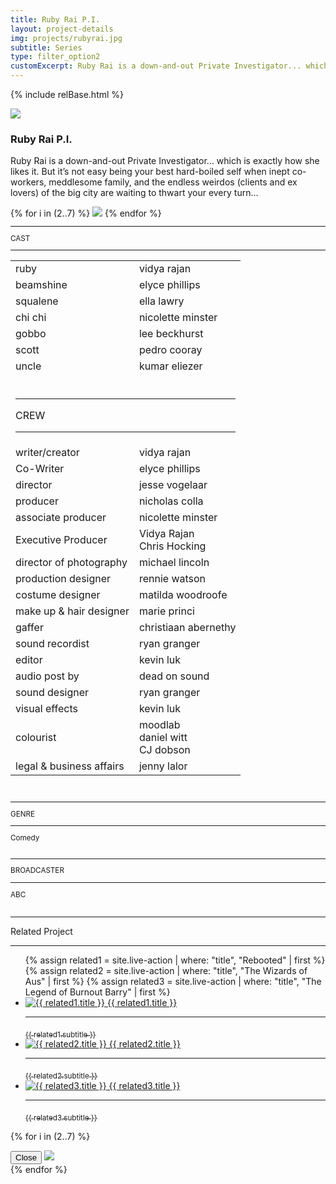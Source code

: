 ```yaml
---
title: Ruby Rai P.I.
layout: project-details
img: projects/rubyrai.jpg
subtitle: Series
type: filter_option2
customExcerpt: Ruby Rai is a down-and-out Private Investigator... which is exactly how she likes it. But it’s not easy being your best hard-boiled self when inept co- workers, meddlesome family, and the endless weirdos (clients and ex lovers) of the big city are waiting to thwart your every turn...
---
```


{% include relBase.html %}

 <div id="heroImage">
        <img src="{{ relBase }}img/gallery/rubyrai1.jpg"></div>
 <section id="details">
    <article><span id="main-detail">
      <h1>Ruby Rai P.I.</h1><p>Ruby Rai is a down-and-out Private Investigator... which is exactly how she likes it. But it’s not easy being your best hard-boiled self when inept co- workers, meddlesome family, and the endless weirdos (clients and ex lovers) of the big city are waiting to thwart your every turn...</p>
<div id="gallery">
        {% for i in (2..7) %}
        <img src="{{ relBase }}img/gallery/rubyrai{{ i }}.jpg" data-hystmodal="#myModal{{ i }}">
        {% endfor %}
      </div>
</span>
      <sub>
        <hr>CAST
        <hr class="margin_bottom">
        <table>
          <tr>
            <td>ruby</td>
            <td>vidya rajan</td>
          </tr>
          <tr>
            <td>beamshine</td>
            <td>elyce phillips</td>
          </tr>
          <tr>
            <td>squalene</td>
            <td>ella lawry</td>
          </tr>
          <tr>
            <td>chi chi</td>
            <td>nicolette minster</td>
          </tr>
          <tr>
            <td>gobbo</td>
            <td>lee beckhurst</td>
          </tr>
          <tr>
            <td>scott</td>
            <td>pedro cooray</td>
          </tr>
          <tr>
            <td>uncle</td>
            <td>kumar eliezer</td>
          </tr>
          <tr>
            <td colspan="2">
                <br />
                <hr>CREW<hr>
            </td>
          </tr>
          <tr>
            <td>writer/creator</td>
            <td>vidya rajan</td>
          </tr>
          <tr>
            <td>Co-Writer</td>
            <td>elyce phillips</td>
          </tr>
          <tr>
            <td>director</td>
            <td>jesse vogelaar</td>
          </tr>
          <tr>
            <td>producer</td>
            <td>nicholas colla</td>
          </tr>
          <tr>
            <td>associate producer</td>
            <td>nicolette minster</td>
          </tr>
          <tr>
            <td>Executive Producer</td>
            <td>Vidya Rajan<br>Chris Hocking</td>
          </tr>
          <tr>
            <td>director of photography</td>
            <td>michael lincoln</td>
          </tr>
          <tr>
            <td>production designer</td>
            <td>rennie watson</td>
          </tr>
          <tr>
            <td>costume designer</td>
            <td>matilda woodroofe<br></td>
          </tr>
          <tr>
            <td>make up & hair designer</td>
            <td>marie princi</td>
          </tr>
          <tr>
            <td>gaffer</td>
            <td>christiaan abernethy</td>
          </tr>
          <tr>
            <td>sound recordist</td>
            <td>ryan granger<br></td>
          </tr>
          <tr>
            <td>editor</td>
            <td>kevin luk<br></td>
          </tr>
          <tr>
            <td>audio post by</td>
            <td>dead on sound<br></td>
          </tr>
          <tr>
            <td>sound designer</td>
            <td>ryan granger<br></td>
          </tr>
          <tr>
            <td>visual effects</td>
            <td>kevin luk</td>
          </tr>
          <tr>
            <td>colourist</td>
            <td>moodlab<br>daniel witt<br>CJ dobson<br></td>
          </tr>
          <tr>
            <td>legal & business affairs</td>
            <td>jenny lalor</td>
          </tr>
        </table>
        <br><hr>GENRE
        <hr class="margin_bottom">
        Comedy<br>
        <br>
        <hr>BROADCASTER
        <hr class="margin_bottom">
        ABC<br><br>
      </sub>
    </article>
    <div id="related">
      <hr>
      Related Project
      <hr>
      <ul>
      {% assign related1 = site.live-action | where: "title", "Rebooted" | first %}
      {% assign related2 = site.live-action | where: "title", "The Wizards of Aus" | first %}
      {% assign related3 = site.live-action | where: "title", "The Legend of Burnout Barry" | first %}
      <li>
        <a href="{{ related1.url | relative_url }}">
          <img src="{{ relBase }}img/{{ related1.img }}" alt="{{ related1.title }}">
          {{ related1.title }}
          <hr>
          <sub>{{ related1.subtitle }}</sub>
        </a>
      </li>
      <li>
        <a href="{{ related2.url | relative_url }}">
          <img src="{{ relBase }}img/{{ related2.img }}" alt="{{ related2.title }}">
          {{ related2.title }}
          <hr>
          <sub>{{ related2.subtitle }}</sub>
        </a>
      </li>
      <li>
        <a href="{{ related3.url | relative_url }}">
          <img src="{{ relBase }}img/{{ related3.img }}" alt="{{ related3.title }}">
          {{ related3.title }}
          <hr>
          <sub>{{ related3.subtitle }}</sub>
        </a>
      </li>
      </ul>
    </div>

  </section>

{% for i in (2..7) %}
<div class="hystmodal" id="myModal{{ i }}" aria-hidden="true">
    <div class="hystmodal__wrap">
        <div class="hystmodal__window" role="dialog" aria-modal="true">
            <button data-hystclose class="hystmodal__close">Close</button>
            <!-- Your modal HTML markup -->
            <img src="{{ relBase }}img/gallery/rubyrai{{ i }}.jpg">
        </div>
    </div>
</div>
{% endfor %}

  <div id="gradient"></div>
